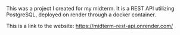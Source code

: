 This was a project I created for my midterm. It is a REST API utilizing PostgreSQL, deployed on render through a docker container.

This is a link to the website: https://midterm-rest-api.onrender.com/
